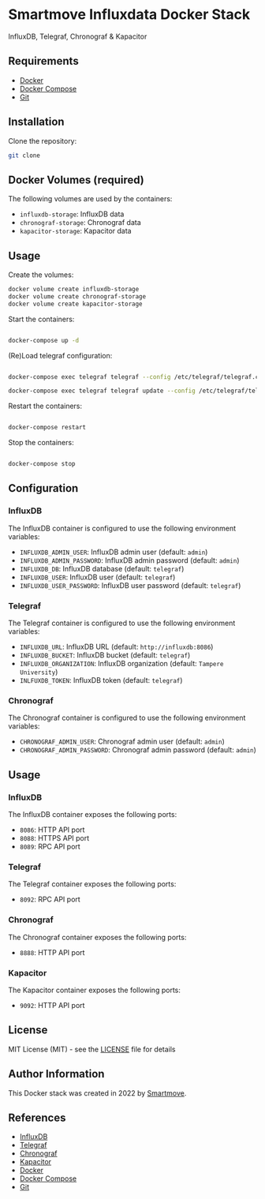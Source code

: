 # Smartmove Influxdata Docker Stack

InfluxDB, Telegraf, Chronograf &amp; Kapacitor

## Requirements

- [Docker](https://www.docker.com/)
- [Docker Compose](https://docs.docker.com/compose/)
- [Git](https://git-scm.com/)

## Installation

Clone the repository:

```bash
git clone
```

## Docker Volumes (required)

The following volumes are used by the containers:

- `influxdb-storage`: InfluxDB data
- `chronograf-storage`: Chronograf data
- `kapacitor-storage`: Kapacitor data

## Usage

Create the volumes:

```bash
docker volume create influxdb-storage
docker volume create chronograf-storage
docker volume create kapacitor-storage
```

Start the containers:

```bash

docker-compose up -d

```

(Re)Load telegraf configuration:

```bash

docker-compose exec telegraf telegraf --config /etc/telegraf/telegraf.conf --test

docker-compose exec telegraf telegraf update --config /etc/telegraf/telegraf.conf

```

Restart the containers:

```bash

docker-compose restart

```

Stop the containers:

```bash

docker-compose stop

```

## Configuration

### InfluxDB

The InfluxDB container is configured to use the following environment variables:

- `INFLUXDB_ADMIN_USER`: InfluxDB admin user (default: `admin`)
- `INFLUXDB_ADMIN_PASSWORD`: InfluxDB admin password (default: `admin`)
- `INFLUXDB_DB`: InfluxDB database (default: `telegraf`)
- `INFLUXDB_USER`: InfluxDB user (default: `telegraf`)
- `INFLUXDB_USER_PASSWORD`: InfluxDB user password (default: `telegraf`)

### Telegraf

The Telegraf container is configured to use the following environment variables:

- `INFLUXDB_URL`: InfluxDB URL (default: `http://influxdb:8086`)
- `INFLUXDB_BUCKET`: InfluxDB bucket (default: `telegraf`)
- `INFLUXDB_ORGANIZATION`: InfluxDB organization (default: `Tampere University`)
- `INLFUXDB_TOKEN`: InfluxDB token (default: `telegraf`)

### Chronograf

The Chronograf container is configured to use the following environment variables:

- `CHRONOGRAF_ADMIN_USER`: Chronograf admin user (default: `admin`)
- `CHRONOGRAF_ADMIN_PASSWORD`: Chronograf admin password (default: `admin`)

## Usage

### InfluxDB

The InfluxDB container exposes the following ports:

- `8086`: HTTP API port
- `8088`: HTTPS API port
- `8089`: RPC API port

### Telegraf

The Telegraf container exposes the following ports:

- `8092`: RPC API port

### Chronograf

The Chronograf container exposes the following ports:

- `8888`: HTTP API port

### Kapacitor

The Kapacitor container exposes the following ports:

- `9092`: HTTP API port

## License

MIT License (MIT) - see the [LICENSE](LICENSE) file for details

## Author Information

This Docker stack was created in 2022 by [Smartmove](https://www.smartmove.io/).

## References

- [InfluxDB](https://www.influxdata.com/time-series-platform/influxdb/)
- [Telegraf](https://www.influxdata.com/time-series-platform/telegraf/)
- [Chronograf](https://www.influxdata.com/time-series-platform/chronograf/)
- [Kapacitor](https://www.influxdata.com/time-series-platform/kapacitor/)
- [Docker](https://www.docker.com/)
- [Docker Compose](https://docs.docker.com/compose/)
- [Git](https://git-scm.com/)
